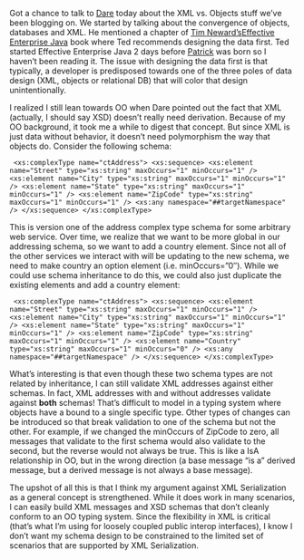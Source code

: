 Got a chance to talk to
[Dare](http://www.kuro5hin.org/user/Carnage4Life/diary) today about the
XML vs. Objects stuff we’ve been blogging on. We started by talking
about the convergence of objects, databases and XML. He mentioned a
chapter of [Tim Neward’s](http://www.neward.net/ted/weblog)[Effective
Enterprise
Java](http://www.neward.net/ted/weblog/index.jsp?date=20030217#1045470771101)
book where Ted recommends designing the data first. Ted started
Effective Enterprise Java 2 days before
[Patrick](http://winisp.net/harrypierson) was born so I haven’t been
reading it. The issue with designing the data first is that typically, a
developer is predisposed towards one of the three poles of data design
(XML, objects or relational DB) that will color that design
unintentionally.

I realized I still lean towards OO when Dare pointed out the fact that
XML (actually, I should say XSD) doesn’t really need derivation. Because
of my OO background, it took me a while to digest that concept. But
since XML is just data without behavior, it doesn’t need polymorphism
the way that objects do. Consider the following schema:

` <xs:complexType name="ctAddress"> <xs:sequence> <xs:element name="Street" type="xs:string" maxOccurs="1" minOccurs="1" /> <xs:element name="City" type="xs:string" maxOccurs="1" minOccurs="1" /> <xs:element name="State" type="xs:string" maxOccurs="1" minOccurs="1" /> <xs:element name="ZipCode" type="xs:string" maxOccurs="1" minOccurs="1" /> <xs:any namespace="##targetNamespace" /> </xs:sequence> </xs:complexType>`

This is version one of the address complex type schema for some
arbitrary web service. Over time, we realize that we want to be more
global in our addressing schema, so we want to add a country element.
Since not all of the other services we interact with will be updating to
the new schema, we need to make country an option element (i.e.
minOccurs=”0″). While we could use schema inheritance to do this, we
could also just duplicate the existing elements and add a country
element:

` <xs:complexType name="ctAddress"> <xs:sequence> <xs:element name="Street" type="xs:string" maxOccurs="1" minOccurs="1" /> <xs:element name="City" type="xs:string" maxOccurs="1" minOccurs="1" /> <xs:element name="State" type="xs:string" maxOccurs="1" minOccurs="1" /> <xs:element name="ZipCode" type="xs:string" maxOccurs="1" minOccurs="1" /> <xs:element name="Country" type="xs:string" maxOccurs="1" minOccurs="0" /> <xs:any namespace="##targetNamespace" /> </xs:sequence> </xs:complexType>`

What’s interesting is that even though these two schema types are not
related by inheritance, I can still validate XML addresses against
either schemas. In fact, XML addresses with and without addresses
validate against **both** schemas! That’s difficult to model in a typing
system where objects have a bound to a single specific type. Other types
of changes can be introduced so that break validation to one of the
schema but not the other. For example, if we changed the minOccurs of
ZipCode to zero, all messages that validate to the first schema would
also validate to the second, but the reverse would not always be true.
This is like a IsA relationship in OO, but in the wrong direction (a
base message “is a” derived message, but a derived message is not always
a base message).

The upshot of all this is that I think my argument against XML
Serialization as a general concept is strengthened. While it does work
in many scenarios, I can easily build XML messages and XSD schemas that
don’t cleanly conform to an OO typing system. Since the flexibility in
XML is critical (that’s what I’m using for loosely coupled public
interop interfaces), I know I don’t want my schema design to be
constrained to the limited set of scenarios that are supported by XML
Serialization.
